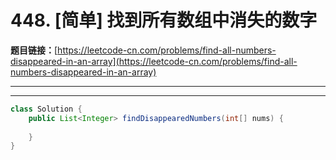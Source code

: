 # 448. [简单] 找到所有数组中消失的数字

**题目链接：**[https://leetcode-cn.com/problems/find-all-numbers-disappeared-in-an-array](https://leetcode-cn.com/problems/find-all-numbers-disappeared-in-an-array)

---

<Cards card="leetcode_448_find-all-numbers-disappeared-in-an-array"></Cards>

---

```java
class Solution {
    public List<Integer> findDisappearedNumbers(int[] nums) {
        
    }
}
```